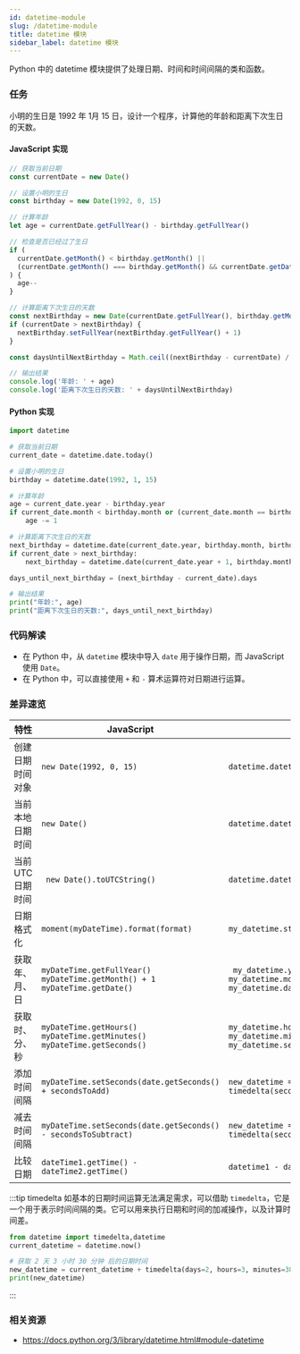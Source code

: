 ```yaml
---
id: datetime-module
slug: /datetime-module
title: datetime 模块
sidebar_label: datetime 模块
---
```


Python 中的 datetime 模块提供了处理日期、时间和时间间隔的类和函数。

### 任务

小明的生日是 1992 年 1月 15 日，设计一个程序，计算他的年龄和距离下次生日的天数。

#### JavaScript 实现

```javascript
// 获取当前日期
const currentDate = new Date()

// 设置小明的生日
const birthday = new Date(1992, 0, 15)

// 计算年龄
let age = currentDate.getFullYear() - birthday.getFullYear()

// 检查是否已经过了生日
if (
  currentDate.getMonth() < birthday.getMonth() ||
  (currentDate.getMonth() === birthday.getMonth() && currentDate.getDate() < birthday.getDate())
) {
  age--
}

// 计算距离下次生日的天数
const nextBirthday = new Date(currentDate.getFullYear(), birthday.getMonth(), birthday.getDate())
if (currentDate > nextBirthday) {
  nextBirthday.setFullYear(nextBirthday.getFullYear() + 1)
}

const daysUntilNextBirthday = Math.ceil((nextBirthday - currentDate) / (1000 * 60 * 60 * 24))

// 输出结果
console.log('年龄: ' + age)
console.log('距离下次生日的天数: ' + daysUntilNextBirthday)
```

#### Python 实现

```python
import datetime

# 获取当前日期
current_date = datetime.date.today()

# 设置小明的生日
birthday = datetime.date(1992, 1, 15)

# 计算年龄
age = current_date.year - birthday.year
if current_date.month < birthday.month or (current_date.month == birthday.month and current_date.day < birthday.day):
    age -= 1

# 计算距离下次生日的天数
next_birthday = datetime.date(current_date.year, birthday.month, birthday.day)
if current_date > next_birthday:
    next_birthday = datetime.date(current_date.year + 1, birthday.month, birthday.day)

days_until_next_birthday = (next_birthday - current_date).days

# 输出结果
print("年龄:", age)
print("距离下次生日的天数:", days_until_next_birthday)
```

### 代码解读

- 在 Python 中，从 `datetime` 模块中导入 `date` 用于操作日期，而 JavaScript 使用 `Date`。
- 在 Python 中，可以直接使用 `+` 和 `-` 算术运算符对日期进行运算。

### 差异速览

| 特性              | JavaScript                                                                                | Python                                                                  |
| ----------------- | ----------------------------------------------------------------------------------------- | ----------------------------------------------------------------------- |
| 创建日期时间对象  | `new Date(1992, 0, 15)`                                                                   | `datetime.datetime(1992, 1, 15)`                                        |
| 当前本地日期时间  | `new Date()`                                                                              | `datetime.datetime.now()`                                               |
| 当前 UTC 日期时间 | ` new Date().toUTCString()`                                                               | `datetime.datetime.utcnow()`                                            |
| 日期格式化        | `moment(myDateTime).format(format)`                                                       | `my_datetime.strftime(format)`                                          |
| 获取年、月、日    | `myDateTime.getFullYear()` <br />`myDateTime.getMonth() + 1` <br/> `myDateTime.getDate()` | ` my_datetime.year` <br /> `my_datetime.month` <br /> `my_datetime.day` |
| 获取时、分、秒    | `myDateTime.getHours()` <br />`myDateTime.getMinutes()` <br />`myDateTime.getSeconds()`   | `my_datetime.hour`<br />`my_datetime.minute`<br />`my_datetime.second`  |
| 添加时间间隔      | `myDateTime.setSeconds(date.getSeconds() + secondsToAdd)`                                 | `new_datetime = my_datetime + timedelta(seconds=secondsToAdd)`          |
| 减去时间间隔      | `myDateTime.setSeconds(date.getSeconds() - secondsToSubtract)`                            | `new_datetime = my_datetime - timedelta(seconds=secondsToSubtract)`     |
| 比较日期          | `dateTime1.getTime() - dateTime2.getTime()`                                               | `datetime1 - datetime2`                                                 |

:::tip timedelta
如基本的日期时间运算无法满足需求，可以借助 `timedelta`，它是一个用于表示时间间隔的类。它可以用来执行日期和时间的加减操作，以及计算时间差。

```python
from datetime import timedelta,datetime
current_datetime = datetime.now()

# 获取 2 天 3 小时 30 分钟 后的日期时间
new_datetime = current_datetime + timedelta(days=2, hours=3, minutes=30)
print(new_datetime)
```

:::

### 相关资源

- https://docs.python.org/3/library/datetime.html#module-datetime
